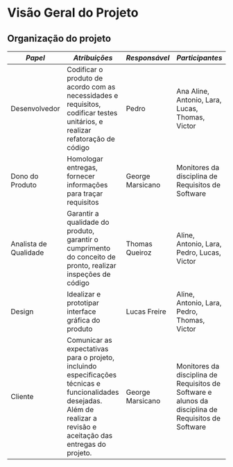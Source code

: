 # Visão Geral do Projeto

## **Organização do projeto**

| **_Papel_**            | **_Atribuições_**                                                                                                                                                        | **_Responsável_** | **_Participantes_**                                               |
| ---------------------- | ------------------------------------------------------------------------------------------------------------------------------------------------------------------------ | ----------------- | ----------------------------------------------------------------- |
| Desenvolvedor          | Codificar o produto de acordo com as necessidades e requisitos, codificar testes unitários, e realizar refatoração de código                                             | Pedro             | Ana Aline, Antonio, Lara, Lucas, Thomas, Victor                   |
| Dono do Produto        | Homologar entregas, fornecer informações para traçar requisitos                                                                                                          | George Marsicano  | Monitores da disciplina de Requisitos de Software                 |
| Analista de Qualidade  | Garantir a qualidade do produto, garantir o cumprimento do conceito de pronto, realizar inspeções de código                                                              | Thomas Queiroz    | Aline, Antonio, Lara, Pedro, Lucas, Victor                        |
| Design                 | Idealizar e prototipar interface gráfica do produto                                                                                                                      | Lucas Freire      | Aline, Antonio, Lara, Pedro, Thomas, Victor                       |
| Cliente                | Comunicar as expectativas para o projeto, incluindo especificações técnicas e funcionalidades desejadas. Além de realizar a revisão e aceitação das entregas do projeto. | George Marsicano  | Monitores da disciplina de Requisitos de Software e alunos da disciplina de Requisitos de Software |
